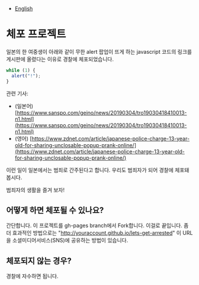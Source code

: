 - [English](README.md)

# 체포 프로젝트

일본의 한 여중생이 아래와 같이 무한 alert 팝업이 뜨게 하는 javascript 코드의 링크를 게시판에 올렸다는 이유로 경찰에 체포되었습니다.

```js
while (1) {
  alert("!");
}
```

관련 기사:

- (일본어) [https://www.sanspo.com/geino/news/20190304/tro19030418410013-n1.html](https://www.sanspo.com/geino/news/20190304/tro19030418410013-n1.html)
- (영어) [https://www.zdnet.com/article/japanese-police-charge-13-year-old-for-sharing-unclosable-popup-prank-online/](https://www.zdnet.com/article/japanese-police-charge-13-year-old-for-sharing-unclosable-popup-prank-online/)

이런 일이 일본에서는 범죄로 간주된다고 합니다. 우리도 범죄자가 되어 경찰에 체포돼 봅시다.

범죄자의 생활을 즐겨 보자!

## 어떻게 하면 체포될 수 있나요?

간단합니다. 이 프로젝트를 gh-pages branch에서 Fork합니다. 이걸로 끝입니다. 좀 더 효과적인 방법으로는 "http://youraccount.github.io/lets-get-arrested" 이 URL을 소셜미디어서비스(SNS)에 공유하는 방법이 있습니다.

## 체포되지 않는 경우?

경찰에 자수하면 됩니다.
